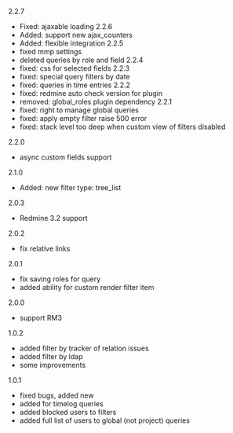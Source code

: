 2.2.7
* Fixed: ajaxable loading
2.2.6
* Added: support new ajax_counters
* Added: flexible integration 
2.2.5
* fixed mmp settings
* deleted queries by role and field
2.2.4
* fixed: css for selected fields
2.2.3
* fixed: special query filters by date
* fixed: queries in time entries
2.2.2
* fixed: redmine auto check version for plugin
* removed: global_roles plugin dependency
2.2.1
* fixed: right to manage global queries
* fixed: apply empty filter raise 500 error
* fixed: stack level too deep when custom view of filters disabled

2.2.0
* async custom fields support

2.1.0
* Added: new filter type: tree_list

2.0.3
* Redmine 3.2 support

2.0.2
* fix relative links

2.0.1
* fix saving roles for query
* added ability for custom render filter item

2.0.0
* support RM3

1.0.2
* added filter by tracker of relation issues
* added filter by ldap
* some improvements

1.0.1
* fixed bugs, added new
* added for timelog queries
* added blocked users to filters
* added full list of users to global (not project) queries